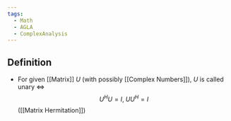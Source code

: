 ```yaml
---
tags:
  - Math
  - AGLA
  - ComplexAnalysis
---
```

## Definition
- For given [[Matrix]] $U$ (with possibly [[Complex Numbers]]), $U$ is called unary $\iff$ $$U^HU=I,\;UU^H=I$$
([[Matrix Hermitation]])